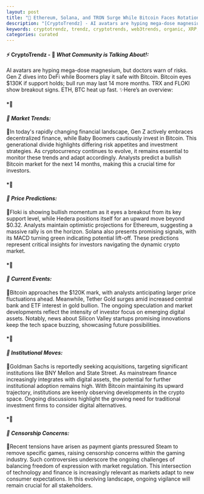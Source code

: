 ```yaml
---
layout: post
title: "🌌 Ethereum, Solana, and TRON Surge While Bitcoin Faces Rotation Risk"
description: "[CryptoTrendz] - AI avatars are hyping mega-dose magnesium, but doctors warn of risks. Gen Z dives into DeFi while Boomers play it safe with Bitcoin. Bitcoin eyes $130K if support holds; bull run may last 14 more months. TRX and FLOKI show breakout signs. ETH, BTC heat up fast."
keywords: cryptotrendz, trendz, cryptotrends, web3trends, organic, XRP, Market, analysis, CEO, Altcoin, Ethereum, ETH, BTC, Bitcoin
categories: curated
---
```


#### ⚡ CryptoTrendz - 📌 *What Community is Talking About!:*

AI avatars are hyping mega-dose magnesium, but doctors warn of risks. Gen Z dives into DeFi while Boomers play it safe with Bitcoin. Bitcoin eyes $130K if support holds; bull run may last 14 more months. TRX and FLOKI show breakout signs. ETH, BTC heat up fast. ✨Here’s an overview:


#### *🔖 

#### *🔖 Market Trends:*  

🔹In today's rapidly changing financial landscape, Gen Z actively embraces decentralized finance, while Baby Boomers cautiously invest in Bitcoin. This generational divide highlights differing risk appetites and investment strategies. As cryptocurrency continues to evolve, it remains essential to monitor these trends and adapt accordingly. Analysts predict a bullish Bitcoin market for the next 14 months, making this a crucial time for investors.

#### *🔖 

#### *🔖 Price Predictions:*  

🔹Floki is showing bullish momentum as it eyes a breakout from its key support level, while Hedera positions itself for an upward move beyond $0.32. Analysts maintain optimistic projections for Ethereum, suggesting a massive rally is on the horizon. Solana also presents promising signals, with its MACD turning green indicating potential lift-off. These predictions represent critical insights for investors navigating the dynamic crypto market.

#### *🔖 

#### *🔖 Current Events:*  

🔹Bitcoin approaches the $120K mark, with analysts anticipating larger price fluctuations ahead. Meanwhile, Tether Gold surges amid increased central bank and ETF interest in gold bullion. The ongoing speculation and market developments reflect the intensity of investor focus on emerging digital assets. Notably, news about Silicon Valley startups promising innovations keep the tech space buzzing, showcasing future possibilities.

#### *🔖 

#### *🔖 Institutional Moves:*  

🔹Goldman Sachs is reportedly seeking acquisitions, targeting significant institutions like BNY Mellon and State Street. As mainstream finance increasingly integrates with digital assets, the potential for further institutional adoption remains high. With Bitcoin maintaining its upward trajectory, institutions are keenly observing developments in the crypto space. Ongoing discussions highlight the growing need for traditional investment firms to consider digital alternatives.

#### *🔖 

#### *🔖 Censorship Concerns:*  

🔹Recent tensions have arisen as payment giants pressured Steam to remove specific games, raising censorship concerns within the gaming industry. Such controversies underscore the ongoing challenges of balancing freedom of expression with market regulation. This intersection of technology and finance is increasingly relevant as markets adapt to new consumer expectations. In this evolving landscape, ongoing vigilance will remain crucial for all stakeholders.